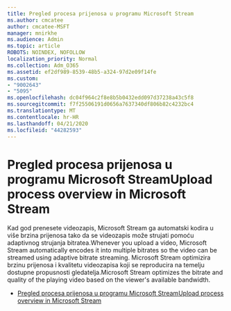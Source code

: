 ```yaml
---
title: Pregled procesa prijenosa u programu Microsoft Stream
ms.author: cmcatee
author: cmcatee-MSFT
manager: mnirkhe
ms.audience: Admin
ms.topic: article
ROBOTS: NOINDEX, NOFOLLOW
localization_priority: Normal
ms.collection: Adm_O365
ms.assetid: ef2df989-8539-48b5-a324-97d2e09f14fe
ms.custom:
- "9002643"
- "5095"
ms.openlocfilehash: dc04f964c2f8e8b5b0432edd097d37238a43c5f8
ms.sourcegitcommit: f7f25506191d0656a7637340df806b82c4232bc4
ms.translationtype: MT
ms.contentlocale: hr-HR
ms.lasthandoff: 04/21/2020
ms.locfileid: "44282593"
---
```

# <a name="upload-process-overview-in-microsoft-stream"></a><span data-ttu-id="dbc8f-102">Pregled procesa prijenosa u programu Microsoft Stream</span><span class="sxs-lookup"><span data-stu-id="dbc8f-102">Upload process overview in Microsoft Stream</span></span>

<span data-ttu-id="dbc8f-103">Kad god prenesete videozapis, Microsoft Stream ga automatski kodira u više brzina prijenosa tako da se videozapis može strujati pomoću adaptivnog strujanja bitratea.</span><span class="sxs-lookup"><span data-stu-id="dbc8f-103">Whenever you upload a video, Microsoft Stream automatically encodes it into multiple bitrates so the video can be streamed using adaptive bitrate streaming.</span></span> <span data-ttu-id="dbc8f-104">Microsoft Stream optimizira brzinu prijenosa i kvalitetu videozapisa koji se reproducira na temelju dostupne propusnosti gledatelja.</span><span class="sxs-lookup"><span data-stu-id="dbc8f-104">Microsoft Stream optimizes the bitrate and quality of the playing video based on the viewer's available bandwidth.</span></span>

- [<span data-ttu-id="dbc8f-105">Pregled procesa prijenosa u programu Microsoft Stream</span><span class="sxs-lookup"><span data-stu-id="dbc8f-105">Upload process overview in Microsoft Stream</span></span>](https://docs.microsoft.com/stream/upload-process-overview)
